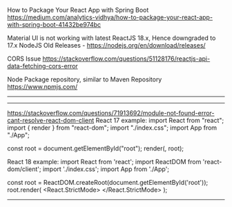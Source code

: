 
How to Package Your React App with Spring Boot
https://medium.com/analytics-vidhya/how-to-package-your-react-app-with-spring-boot-41432be974bc

Material UI is not working with latest ReactJS 18.x, Hence downgraded to 17.x
NodeJS Old Releases - https://nodejs.org/en/download/releases/


CORS Issue
https://stackoverflow.com/questions/51128176/reactjs-api-data-fetching-cors-error


Node Package repository, similar to Maven Repository
https://www.npmjs.com/


------------------------------------------------------------
***** 
https://stackoverflow.com/questions/71913692/module-not-found-error-cant-resolve-react-dom-client
React 17 example:
import React from "react";
import { render } from "react-dom";
import "./index.css";
import App from "./App";

const root = document.getElementById("root");
render(<App />, root);

React 18 example:
import React from 'react';
import ReactDOM from 'react-dom/client';
import './index.css';
import App from './App';

const root = ReactDOM.createRoot(document.getElementById('root'));
root.render(
  <React.StrictMode>
    <App />
  </React.StrictMode>
);

------------------------------------------------------------